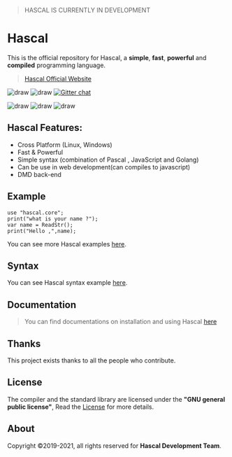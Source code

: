 > HASCAL IS CURRENTLY IN DEVELOPMENT

# Hascal
This is the official repository for Hascal, a **simple**, **fast**, **powerful** and **compiled** programming language. 

> [Hascal Official Website](https://hascal.github.io)

![draw](https://img.shields.io/github/last-commit/hascal/hascal)
![draw](https://img.shields.io/github/license/hascal/hascal)
[![Gitter chat](https://badges.gitter.im/hascal/community.png)](https://gitter.im/hascal/community)

![draw](https://badgen.net/github/tag/hascal/hascal)
![draw](https://badgen.net/github/stars/hascal/hascal)
![draw](https://badgen.net/github/contributors/hascal/hascal)

## Hascal Features:
- Cross Platform (Linux, Windows)
- Fast & Powerful
- Simple syntax (combination of Pascal , JavaScript and Golang)
- Can be use in web development(can compiles to javascript)
- DMD back-end

## Example
```hascal
use "hascal.core";
print("what is your name ?");
var name = ReadStr();
print("Hello ,",name);
```
You can see more Hascal examples [here](https://github.com/hascal/hascal/tree/main/examples).

## Syntax

You can see Hascal syntax example [here](https://github.com/hascal/hascal/blob/main/SYNTAX.md).

## Documentation
> You can find documentations on installation and using Hascal [here](https://github.com/hascal/hascal/tree/main/docs)

## Thanks
This project exists thanks to all the people who contribute. 

## License
The compiler and the standard library are licensed under the **"GNU general public license"**,
Read the [License](https://github.com/hascal/hascal/blob/main/LICENSE) for more details.

## About
Copyright ©2019-2021, all rights reserved for **Hascal Development Team**.
